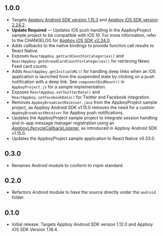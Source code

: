 ## 1.0.0
- Targets [Appboy Android SDK version 1.15.3](https://github.com/Appboy/appboy-android-sdk/blob/master/CHANGELOG.md#1153) and [Appboy iOS SDK version 2.24.2](https://github.com/Appboy/appboy-ios-sdk/blob/master/CHANGELOG.md#2242).
- **Update Required** — Updates iOS push handling in the AppboyProject sample project to be compatible with iOS 10. For more information, refer to the CHANGELOG for [Appboy iOS SDK v2.24.0](https://github.com/Appboy/appboy-ios-sdk/blob/master/CHANGELOG.md#2240).
- Adds callbacks to the native bindings to provide function call results to React Native.
- Exposes `ReactAppboy.getCardCountForCategories()` and `ReactAppboy.getUnreadCardCountForCategories()` for retrieving News Feed card counts.
- Adds `ReactAppboy.getInitialURL()` for handling deep links when an iOS application is launched from the suspended state by clicking on a push notification with a deep link. See `componentDidMount()` in `AppboyProject.js` for a sample implementation.
- Exposes `ReactAppboy.setTwitterData()` and `ReactAppboy.setFacebookData()` for Twitter and Facebook integration.
- Removes `AppboyBroadcastReceiver.java` from the AppboyProject sample project, as Appboy Android SDK v1.15.0 removes the need for a custom `AppboyBroadcastReceiver` for Appboy push notifications.
- Updates the AppboyProject sample project to integrate session handling and in-app message manager registration using an [AppboyLifecycleCallbackListener](https://github.com/Appboy/appboy-android-sdk/blob/master/android-sdk-ui/src/com/appboy/AppboyLifecycleCallbackListener.java), as introduced in Appboy Android SDK v1.15.0.
- Updates the AppboyProject sample application to React Native v0.33.0.

## 0.3.0
- Renames Android module to conform to rnpm standard.

## 0.2.0
- Refactors Android module to have the source directly under the `android` folder.

## 0.1.0
- Initial release.  Targets Appboy Android SDK version 1.12.0 and Appboy iOS SDK Version 1.18.4.
